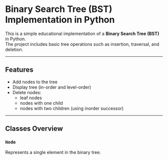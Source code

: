 # Binary Search Tree (BST) Implementation in Python

This is a simple educational implementation of a **Binary Search Tree (BST)** in Python.  
The project includes basic tree operations such as insertion, traversal, and deletion.

---

## Features
- Add nodes to the tree
- Display tree (in-order and level-order)
- Delete nodes:
  - leaf nodes
  - nodes with one child
  - nodes with two children (using inorder successor)

---

## Classes Overview

### `Node`
Represents a single element in the binary tree.


